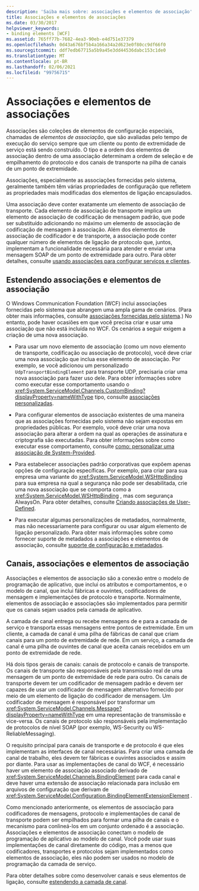 ```yaml
---
description: 'Saiba mais sobre: associações e elementos de associação'
title: Associações e elementos de associações
ms.date: 03/30/2017
helpviewer_keywords:
- binding elements [WCF]
ms.assetid: 765ff77b-7682-4ea3-90eb-e4d751e37379
ms.openlocfilehash: 0d43a676bf5b4a166a34a2d623e0f80cc9df66f0
ms.sourcegitcommit: ddf7edb67715a5b9a45e3dd44536dabc153c1de0
ms.translationtype: MT
ms.contentlocale: pt-BR
ms.lasthandoff: 02/06/2021
ms.locfileid: "99756715"
---
```

# <a name="bindings-and-binding-elements"></a>Associações e elementos de associações

Associações são coleções de elementos de configuração especiais, chamadas de *elementos de associação*, que são avaliadas pelo tempo de execução do serviço sempre que um cliente ou ponto de extremidade de serviço está sendo construído. O tipo e a ordem dos elementos de associação dentro de uma associação determinam a ordem de seleção e de empilhamento do protocolo e dos canais de transporte na pilha de canais de um ponto de extremidade.  
  
 Associações, especialmente as associações fornecidas pelo sistema, geralmente também têm várias propriedades de configuração que refletem as propriedades mais modificadas dos elementos de ligação encapsulados.  
  
 Uma associação deve conter exatamente um elemento de associação de transporte. Cada elemento de associação de transporte implica um elemento de associação de codificação de mensagem padrão, que pode ser substituído adicionando no máximo um elemento de associação de codificação de mensagem à associação. Além dos elementos de associação de codificador e de transporte, a associação pode conter qualquer número de elementos de ligação de protocolo que, juntos, implementam a funcionalidade necessária para atender e enviar uma mensagem SOAP de um ponto de extremidade para outro. Para obter detalhes, consulte [usando associações para configurar serviços e clientes](../using-bindings-to-configure-services-and-clients.md).  
  
## <a name="extending-bindings-and-binding-elements"></a>Estendendo associações e elementos de associação  

 O Windows Communication Foundation (WCF) inclui associações fornecidas pelo sistema que abrangem uma ampla gama de cenários. (Para obter mais informações, consulte [associações fornecidas pelo sistema](../system-provided-bindings.md).) No entanto, pode haver ocasiões em que você precisa criar e usar uma associação que não está incluída no WCF. Os cenários a seguir exigem a criação de uma nova associação.  
  
- Para usar um novo elemento de associação (como um novo elemento de transporte, codificação ou associação de protocolo), você deve criar uma nova associação que inclua esse elemento de associação. Por exemplo, se você adicionou um personalizado `UdpTransportBindingElement` para transporte UDP, precisaria criar uma nova associação para fazer uso dele. Para obter informações sobre como executar esse comportamento usando o <xref:System.ServiceModel.Channels.CustomBinding?displayProperty=nameWithType> tipo, consulte [associações personalizadas](custom-bindings.md).  
  
- Para configurar elementos de associação existentes de uma maneira que as associações fornecidas pelo sistema não sejam expostas em propriedades públicas. Por exemplo, você deve criar uma nova associação para alterar a ordem na qual as operações de assinatura e criptografia são executadas. Para obter informações sobre como executar esse comportamento, consulte [como: personalizar uma associação de System-Provided](how-to-customize-a-system-provided-binding.md).  
  
- Para estabelecer associações padrão corporativas que expõem apenas opções de configuração específicas. Por exemplo, para criar para sua empresa uma variante do <xref:System.ServiceModel.WSHttpBinding> para sua empresa na qual a segurança não pode ser desabilitada, crie uma nova associação que se comporta como a <xref:System.ServiceModel.WSHttpBinding> , mas com segurança AlwaysOn. Para obter detalhes, consulte [Criando associações de User-Defined](creating-user-defined-bindings.md).  
  
- Para executar algumas personalizações de metadados, normalmente, mas não necessariamente para configurar ou usar algum elemento de ligação personalizado. Para obter mais informações sobre como fornecer suporte de metadados a associações e elementos de associação, consulte [suporte de configuração e metadados](configuration-and-metadata-support.md).  

## <a name="channels-bindings-and-binding-elements"></a>Canais, associações e elementos de associação  

 Associações e elementos de associação são a conexão entre o modelo de programação de aplicativo, que inclui os atributos e comportamentos, e o modelo de canal, que inclui fábricas e ouvintes, codificadores de mensagem e implementações de protocolo e transporte. Normalmente, elementos de associação e associações são implementados para permitir que os canais sejam usados pela camada de aplicativo.  
  
 A camada de canal entrega ou recebe mensagens de e para a camada de serviço e transporta essas mensagens entre pontos de extremidade. Em um cliente, a camada de canal é uma pilha de fábricas de canal que criam canais para um ponto de extremidade de rede. Em um serviço, a camada de canal é uma pilha de ouvintes de canal que aceita canais recebidos em um ponto de extremidade de rede.  
  
 Há dois tipos gerais de canais: canais de protocolo e canais de transporte. Os canais de transporte são responsáveis pela transmissão real de uma mensagem de um ponto de extremidade de rede para outro. Os canais de transporte devem ter um codificador de mensagem padrão e devem ser capazes de usar um codificador de mensagem alternativo fornecido por meio de um elemento de ligação do codificador de mensagem. Um codificador de mensagem é responsável por transformar um <xref:System.ServiceModel.Channels.Message?displayProperty=nameWithType> em uma representação de transmissão e vice-versa. Os canais de protocolo são responsáveis pela implementação de protocolos de nível SOAP (por exemplo, WS-Security ou WS-ReliableMessaging).  
  
 O requisito principal para canais de transporte e de protocolo é que eles implementam as interfaces de canal necessárias. Para criar uma camada de canal de trabalho, eles devem ter fábricas e ouvintes associados e assim por diante. Para usar as implementações de canal do WCF, é necessário haver um elemento de associação associado derivado de <xref:System.ServiceModel.Channels.BindingElement> para cada canal e deve haver uma extensão de associação relacionada para inclusão em arquivos de configuração que derivam de <xref:System.ServiceModel.Configuration.BindingElementExtensionElement> .  
  
 Como mencionado anteriormente, os elementos de associação para codificadores de mensagens, protocolo e implementações de canal de transporte podem ser empilhados para formar uma pilha de canais e o mecanismo para conlineá-los em um conjunto ordenado é a associação. Associações e elementos de associação conectam o modelo de programação de aplicativo ao modelo de canal. Você pode usar suas implementações de canal diretamente do código, mas a menos que codificadores, transportes e protocolos sejam implementados como elementos de associação, eles não podem ser usados no modelo de programação da camada de serviço.  
  
 Para obter detalhes sobre como desenvolver canais e seus elementos de ligação, consulte [estendendo a camada de canal](extending-the-channel-layer.md).
